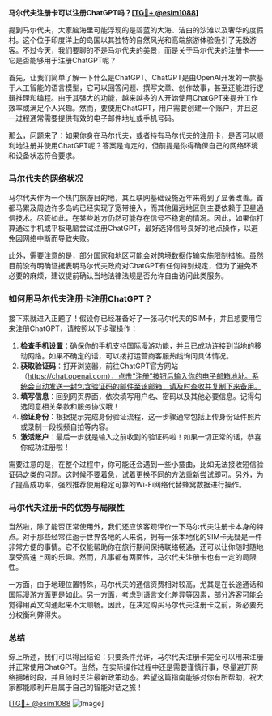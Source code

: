 **马尔代夫注册卡可以注册ChatGPT吗？[[TG💪+ @esim1088](https://t.me/s/esim1088)]**

提到马尔代夫，大家脑海里可能浮现的是碧蓝的大海、洁白的沙滩以及奢华的度假村。这个位于印度洋上的岛国以其独特的自然风光和高端旅游体验吸引了无数游客。不过今天，我们要聊的不是马尔代夫的美景，而是关于马尔代夫的注册卡——它是否能够用于注册ChatGPT呢？

首先，让我们简单了解一下什么是ChatGPT。ChatGPT是由OpenAI开发的一款基于人工智能的语言模型，它可以回答问题、撰写文章、创作故事，甚至还能进行逻辑推理和编程。由于其强大的功能，越来越多的人开始使用ChatGPT来提升工作效率或满足个人兴趣。然而，要使用ChatGPT，用户需要创建一个账户，并且这一过程通常需要提供有效的电子邮件地址或手机号码。

那么，问题来了：如果你身在马尔代夫，或者持有马尔代夫的注册卡，是否可以顺利地注册并使用ChatGPT呢？答案是肯定的，但前提是你得确保自己的网络环境和设备状态符合要求。

### 马尔代夫的网络状况

马尔代夫作为一个热门旅游目的地，其互联网基础设施近年来得到了显著改善。首都马累及周边许多岛屿已经实现了宽带接入，而其他偏远地区则主要依赖于卫星通信技术。尽管如此，在某些地方仍然可能存在信号不稳定的情况。因此，如果你打算通过手机或平板电脑尝试注册ChatGPT，最好选择信号良好的地点操作，以避免因网络中断而导致失败。

此外，需要注意的是，部分国家和地区可能会对跨境数据传输实施限制措施。虽然目前没有明确证据表明马尔代夫政府对ChatGPT有任何特别规定，但为了避免不必要的麻烦，建议提前确认当地法律法规是否允许自由访问此类服务。

### 如何用马尔代夫注册卡注册ChatGPT？

接下来就进入正题了！假设你已经准备好了一张马尔代夫的SIM卡，并且想要用它来注册ChatGPT，请按照以下步骤操作：

1. **检查手机设置**：确保你的手机支持国际漫游功能，并且已成功连接到当地的移动网络。如果不确定的话，可以拨打运营商客服热线询问具体情况。
2. **获取验证码**：打开浏览器，前往ChatGPT官方网站（https://chat.openai.com），点击“注册”按钮后输入你的电子邮箱地址。系统会自动发送一封包含验证码的邮件至该邮箱，请及时查收并复制下来备用。
3. **填写信息**：回到网页界面，依次填写用户名、密码以及其他必要信息。记得勾选同意相关条款和服务协议哦！
4. **验证身份**：根据提示完成身份验证流程，这一步骤通常包括上传身份证件照片或录制一段视频自拍等内容。
5. **激活账户**：最后一步就是输入之前收到的验证码啦！如果一切正常的话，恭喜你成功注册啦！

需要注意的是，在整个过程中，你可能还会遇到一些小插曲，比如无法接收短信验证码之类的问题。这时候不要着急，试着更换不同的方法重新尝试即可。另外，为了提高成功率，强烈推荐使用稳定可靠的Wi-Fi网络代替蜂窝数据进行操作。

### 马尔代夫注册卡的优势与局限性

当然啦，除了能否正常使用外，我们还应该客观评价一下马尔代夫注册卡本身的特点。对于那些经常往返于世界各地的人来说，拥有一张本地化的SIM卡无疑是一件非常方便的事情。它不仅能帮助你在旅行期间保持联络畅通，还可以让你随时随地享受高速上网的乐趣。然而，凡事都有两面性，马尔代夫注册卡也有一定的局限性。

一方面，由于地理位置特殊，马尔代夫的通信资费相对较高，尤其是在长途通话和国际漫游方面更是如此。另一方面，考虑到语言文化差异等因素，部分游客可能会觉得用英文沟通起来不太顺畅。因此，在决定购买马尔代夫注册卡之前，务必要充分权衡利弊得失。

### 总结

综上所述，我们可以得出结论：只要条件允许，马尔代夫注册卡完全可以用来注册并正常使用ChatGPT。当然，在实际操作过程中还是需要谨慎行事，尽量避开网络拥堵时段，并且随时关注最新政策动态。希望这篇指南能够对你有所帮助，祝大家都能顺利开启属于自己的智能对话之旅！

[[TG💪+ @esim1088](https://t.me/s/esim1088) ![Image](https://i.postimg.cc/4NQfJmqS/Snipaste-2025-05-13-00-14-12.png)]